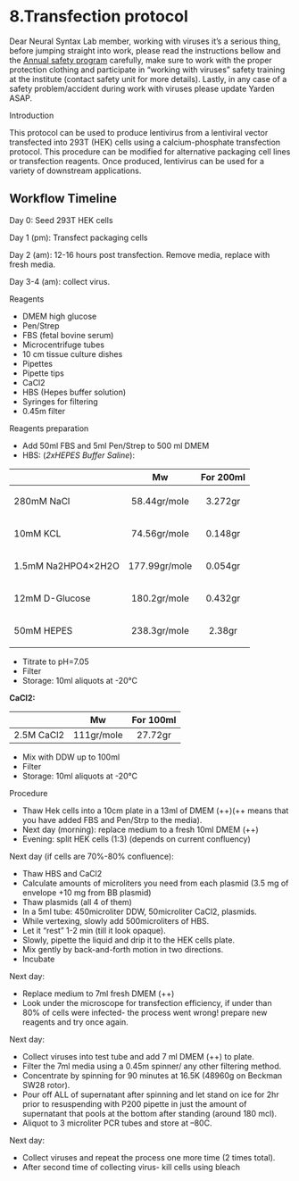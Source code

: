 # 8.Transfection protocol

Dear Neural Syntax Lab member, working with viruses it’s a serious thing, before jumping straight into work, please read the instructions bellow and the [Annual safety program](https://github.com/NeuralSyntaxLab/lab-handbook/blob/main/Annual%20Safety%20Program/asp_cohenlab_uptodate.pdf) carefully, make sure to work with the proper protection clothing and participate in “working with viruses” safety training at the institute (contact safety unit for more details). Lastly, in any case of a safety problem/accident during work with viruses please update Yarden ASAP. 

Introduction

This protocol can be used to produce lentivirus from a lentiviral vector transfected into 293T (HEK) cells using a calcium-phosphate transfection protocol. This procedure can be modified for alternative packaging cell lines or transfection reagents. Once produced, lentivirus can be used for a variety of downstream applications.

##
## Workflow Timeline
Day 0: Seed 293T HEK cells

Day 1 (pm): Transfect packaging cells 

Day 2 (am): 12-16 hours post transfection. Remove media, replace with fresh media.

Day 3-4 (am): collect virus.


Reagents

- DMEM high glucose
- Pen/Strep
- FBS (fetal bovine serum)
- Microcentrifuge tubes
- 10 cm tissue culture dishes
- Pipettes
- Pipette tips
- CaCl2
- HBS (Hepes buffer solution)
- Syringes for filtering
- 0.45m filter


Reagents preparation

- Add 50ml FBS and 5ml Pen/Strep to 500 ml DMEM 
- HBS: (*2xHEPES Buffer Saline*):


||Mw|For 200ml|
| :- | :-: | :-: |
|<p>280mM NaCl</p><p></p>|58\.44gr/mole|3\.272gr|
|<p>10mM KCL</p><p></p>|74\.56gr/mole|0\.148gr|
|<p>1\.5mM Na2HPO4×2H2O</p><p></p>|177\.99gr/mole|0\.054gr|
|<p>12mM D-Glucose</p><p></p>|180\.2gr/mole|0\.432gr|
|<p>50mM HEPES</p><p></p>|238\.3gr/mole|2\.38gr|
- Titrate to pH=7.05
- Filter
- Storage: 10ml aliquots at -20°C

**CaCl2:**

||Mw|For 100ml|
| :-: | :-: | :-: |
|2\.5M CaCl2|111gr/mole|27\.72gr|

- Mix with DDW up to 100ml
- Filter
- Storage: 10ml aliquots at -20°C







Procedure

- Thaw Hek cells into a 10cm plate in a 13ml of DMEM (++)(++ means that you have added FBS and Pen/Strp to the media).
- Next day (morning): replace medium to a fresh 10ml DMEM (++)
- Evening: split HEK cells (1:3) (depends on current confluency)

Next day (if cells are 70%-80% confluence):

- Thaw HBS and CaCl2 
- Calculate amounts of microliters you need from each plasmid (3.5 mg of envelope +10 mg from BB plasmid)
- Thaw plasmids (all 4 of them)
- In a 5ml tube: 450microliter DDW, 50microliter CaCl2, plasmids.
- While vertexing, slowly add 500microliters of HBS.
- Let it “rest” 1-2 min (till it look opaque).
- Slowly, pipette the liquid and drip it to the HEK cells plate.
- Mix gently by back-and-forth motion in two directions.
- Incubate 

Next day:

- Replace medium to 7ml fresh DMEM (++)
- Look under the microscope for transfection efficiency, if under than 80% of cells were infected- the process went wrong! prepare new reagents and try once again.

Next day:

- Collect viruses into test tube and add 7 ml DMEM (++) to plate.
- Filter the 7ml media using a 0.45m spinner/ any other filtering method.
- Concentrate by spinning for 90 minutes at 16.5K (48960g on Beckman SW28 rotor). 
- Pour off ALL of supernatant after spinning and let stand on ice for 2hr prior to resuspending with P200 pipette in just the amount of supernatant that pools at the bottom after standing (around 180 mcl).
- Aliquot to 3 microliter PCR tubes and store at –80C.

Next day:

- Collect viruses and repeat the process one more time (2 times total).
- After second time of collecting virus- kill cells using bleach


